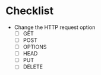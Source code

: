 # Checklist

- Change the HTTP request option
	- [ ] GET
	- [ ] POST
	- [ ] OPTIONS
	- [ ] HEAD
	- [ ] PUT
	- [ ] DELETE